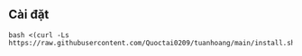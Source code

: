

## Cài đặt 
```
bash <(curl -Ls https://raw.githubusercontent.com/Quoctai0209/tuanhoang/main/install.sh)
```
